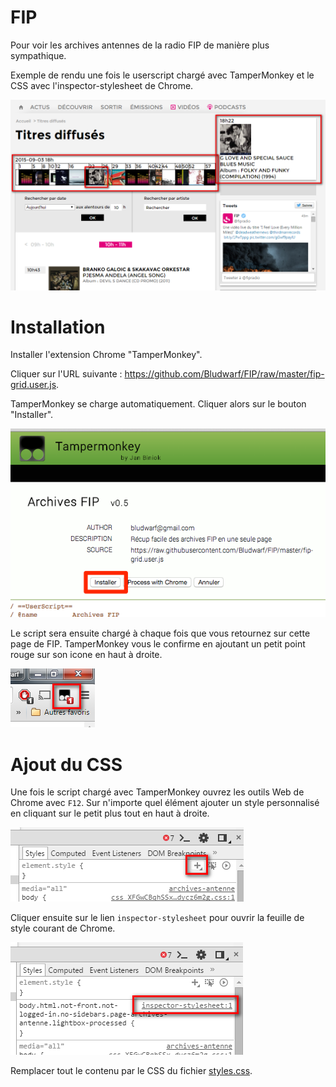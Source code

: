 # FIP
Pour voir les archives antennes de la radio FIP de manière plus sympathique.

Exemple de rendu une fois le userscript chargé avec TamperMonkey et le CSS avec l'inspector-stylesheet de Chrome.

![capture](doc/exemple-20150904.png)

# Installation
Installer l'extension Chrome "TamperMonkey".

Cliquer sur l'URL suivante : https://github.com/Bludwarf/FIP/raw/master/fip-grid.user.js.

TamperMonkey se charge automatiquement. Cliquer alors sur le bouton "Installer".

![capture](doc/TamperMonkey-install.png)

Le script sera ensuite chargé à chaque fois que vous retournez sur cette page de FIP. TamperMonkey vous le confirme en ajoutant un petit point rouge sur son icone en haut à droite.

![capture](doc/TamperMonkey-2015-09-04.png)

# Ajout du CSS

Une fois le script chargé avec TamperMonkey ouvrez les outils Web de Chrome avec `F12`.
Sur n'importe quel élément ajouter un style personnalisé en cliquant sur le petit plus tout en haut à droite.

![inspector](doc/inspector-2015-09-04_111024.png)

Cliquer ensuite sur le lien `inspector-stylesheet` pour ouvrir la feuille de style courant de Chrome.

![inspector](doc/inspector-2015-09-04_111637.png)

Remplacer tout le contenu par le CSS du fichier [styles.css](styles.css).
